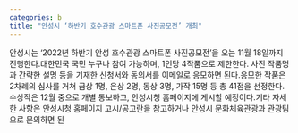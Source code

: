 ```yaml
---
categories: b
title: "안성시 ‘하반기 호수관광 스마트폰 사진공모전’ 개최"
---
```

안성시는 ‘2022년 하반기 안성 호수관광 스마트폰 사진공모전’을 오는 11월 18일까지 진행한다.대한민국 국민 누구나 참여 가능하며, 1인당 4작품으로 제한한다. 사진 작품명과 간략한 설명 등을 기재한 신청서와 동의서를 이메일로 응모하면 된다.응모한 작품은 2차례의 심사를 거쳐 금상 1명, 은상 2명, 동상 3명, 가작 15명 등 총 41점을 선정한다.수상작은 12월 중으로 개별 통보하고, 안성시청 홈페이지에 게시할 예정이다.기타 자세한 사항은 안성시청 홈페이지 고시/공고란을 참고하거나 안성시 문화체육관광과 관광팀으로 문의하면 된